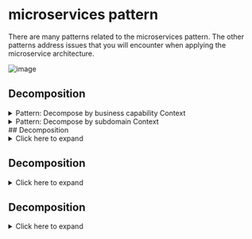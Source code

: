# microservices pattern

There are many patterns related to the microservices pattern. The other patterns address issues that you will encounter when applying the microservice architecture.

![image](https://user-images.githubusercontent.com/51394570/139198557-6873c9f7-4f5a-4116-8a12-f5c4c754d536.png)

## Decomposition
<details>
  <summary>Pattern: Decompose by business capability Context</summary>
  
  How to decompose an application into services?
  
  ### Forces
  The architecture must be stable
  * Services must be cohesive. A service should implement a small set of strongly related functions.
  * Services must conform to the Common Closure Principle - things that change together should be packaged together - to ensure that each change affect only one    service
  * Services must be loosely coupled - each service as an API that encapsulates its implementation. The implementation can be changed without affecting clients
  * A service should be testable
  * Each service be small enough to be developed by a “two pizza” team, i.e. a team of 6-10 people
  * Each team that owns one or more services must be autonomous. A team must be able to develop and deploy their services with minimal collaboration with other teams.

  ### Solution
  Define services corresponding to business capabilities. A business capability is a concept from business architecture modeling. It is something that a business     does in order to generate value. A business capability often corresponds to a business object, e.g.

  * Order Management is responsible for orders
  * Customer Management is responsible for customers
  * Business capabilities are often organized into a multi-level hierarchy. For example, an enterprise application might have top-level categories such as 

  Product/Service development, Product/Service delivery, Demand generation, etc.

  ### Examples
  The business capabilities of an online store include:
  * Product catalog management
  * Inventory management
  * Order management
  * Delivery management

The corresponding microservice architecture would have services corresponding to each of these capabilities. 
  
![image](https://user-images.githubusercontent.com/51394570/139199844-c6419314-5eeb-4b51-8341-dd800dc5a6f6.png) 
</details>

<details>
  <summary>Pattern: Decompose by subdomain Context</summary>
  
  How to decompose an application into services?
</details>
## Decomposition
<details>
  <summary>Click here to expand</summary>

  
  
</details>

## Decomposition
<details>
  <summary>Click here to expand</summary>

  
</details>

## Decomposition
<details>
  <summary>Click here to expand</summary>

  
</details>
